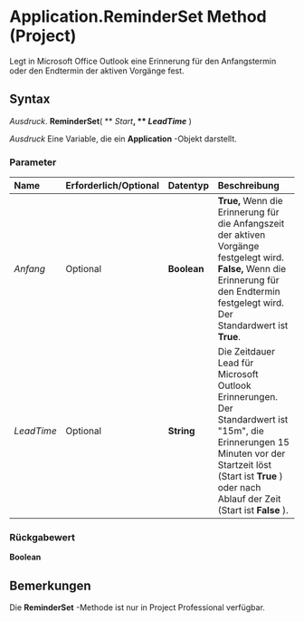 
# Application.ReminderSet Method (Project)

Legt in Microsoft Office Outlook eine Erinnerung für den Anfangstermin oder den Endtermin der aktiven Vorgänge fest.


## Syntax

 _Ausdruck_. **ReminderSet**( ** _Start_**, ** _LeadTime_** )

 _Ausdruck_ Eine Variable, die ein **Application** -Objekt darstellt.


### Parameter



|**Name**|**Erforderlich/Optional**|**Datentyp**|**Beschreibung**|
|:-----|:-----|:-----|:-----|
| _Anfang_|Optional|**Boolean**|**True,** Wenn die Erinnerung für die Anfangszeit der aktiven Vorgänge festgelegt wird. **False,** Wenn die Erinnerung für den Endtermin festgelegt wird. Der Standardwert ist **True**.|
| _LeadTime_|Optional|**String**|Die Zeitdauer Lead für Microsoft Outlook Erinnerungen. Der Standardwert ist "15m", die Erinnerungen 15 Minuten vor der Startzeit löst (Start ist  **True** ) oder nach Ablauf der Zeit (Start ist **False** ).|

### Rückgabewert

 **Boolean**


## Bemerkungen

Die  **ReminderSet** -Methode ist nur in Project Professional verfügbar.

